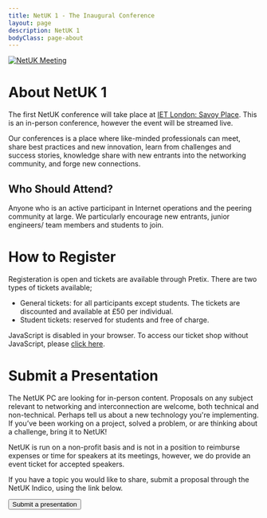 ```yaml
---
title: NetUK 1 - The Inaugural Conference
layout: page
description: NetUK 1
bodyClass: page-about
---
```


<a href="https://tickets.netuk.org/NetUK1/">
   <img src="/images/netuk1-event-website-banner.svg" alt="NetUK Meeting">
</a>

# About NetUK 1

The first NetUK conference will take place at [IET London: Savoy Place](https://savoyplace.theiet.org/). This is an in-person conference, however the event will be streamed live.

Our conferences is a place where like-minded professionals can meet, share best practices and new innovation, learn from challenges and success stories, knowledge share with new entrants into the networking community, and forge new connections.

## Who Should Attend?

Anyone who is an active participant in Internet operations and the peering community at large. We particularly encourage new entrants, junior engineers/ team members and students to join.

# How to Register

Registeration is open and tickets are available through Pretix.
There are two types of tickets available;

- General tickets: for all participants except students. The tickets are discounted and available at £50 per individual.
- Student tickets: reserved for students and free of charge.

<link rel="stylesheet" type="text/css" href="https://tickets.netuk.org/NetUK1/widget/v1.css" crossorigin>
<script type="text/javascript" src="https://tickets.netuk.org/widget/v1.en.js" async crossorigin></script>

<pretix-widget event="https://tickets.netuk.org/NetUK1/" single-item-select="button"></pretix-widget>
<noscript>
   <div class="pretix-widget">
        <div class="pretix-widget-info-message">
            JavaScript is disabled in your browser. To access our ticket shop without JavaScript, please <a target="_blank" rel="noopener" href="https://tickets.netuk.org/NetUK1/">click here</a>.
        </div>
    </div>
</noscript>

# Submit a Presentation

The NetUK PC are looking for in-person content. Proposals on any subject relevant to networking and interconnection are welcome, both technical and non-technical. Perhaps tell us about a new technology you're implementing. If you’ve been working on a project, solved a problem, or are thinking about a challenge, bring it to NetUK!

NetUK is run on a non-profit basis and is not in a position to reimburse expenses or time for speakers at its meetings, however, we do provide an event ticket for accepted speakers.

If you have a topic you would like to share, submit a proposal through the NetUK Indico, using the link below.

<a href="https://indico.netuk.org/event/1/"><button>Submit a presentation</button></a>
